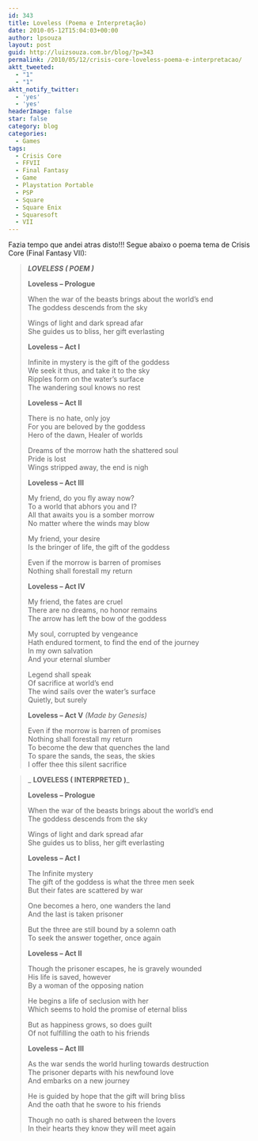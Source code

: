 ```yaml
---
id: 343
title: Loveless (Poema e Interpretação)
date: 2010-05-12T15:04:03+00:00
author: lpsouza
layout: post
guid: http://luizsouza.com.br/blog/?p=343
permalink: /2010/05/12/crisis-core-loveless-poema-e-interpretacao/
aktt_tweeted:
  - "1"
  - "1"
aktt_notify_twitter:
  - 'yes'
  - 'yes'
headerImage: false
star: false
category: blog
categories:
  - Games
tags:
  - Crisis Core
  - FFVII
  - Final Fantasy
  - Game
  - Playstation Portable
  - PSP
  - Square
  - Square Enix
  - Squaresoft
  - VII
---
```

Fazia tempo que andei atras disto!!! Segue abaixo o poema tema de Crisis Core (Final Fantasy VII):

>  <span><em><strong>LOVELESS ( POEM )</strong></em></span>
> 
> **<span>Loveless &#8211; Prologue </span>**
> 
>  <span>When the war of the beasts brings about the world’s end<br /> The goddess descends from the sky</span>
> 
>  <span>Wings of light and dark spread afar<br /> She guides us to bliss, her gift everlasting</span>
> 
> **<span>Loveless &#8211; Act I</span>**
> 
>  <span>Infinite in mystery is the gift of the goddess<br /> We seek it thus, and take it to the sky<br /> Ripples form on the water’s surface<br /> The wandering soul knows no rest</span>
> 
> **<span>Loveless &#8211; Act II</span>**
> 
>  <span>There is no hate, only joy<br /> For you are beloved by the goddess<br /> Hero of the dawn, Healer of worlds</span>
> 
>  <span>Dreams of the morrow hath the shattered soul<br /> Pride is lost<br /> Wings stripped away, the end is nigh</span>
> 
> **<span>Loveless &#8211; Act III</span>**
> 
>  <span>My friend, do you fly away now?<br /> To a world that abhors you and I?<br /> All that awaits you is a somber morrow<br /> No matter where the winds may blow</span>
> 
>  <span>My friend, your desire<br /> Is the bringer of life, the gift of the goddess</span>
> 
>  <span>Even if the morrow is barren of promises<br /> Nothing shall forestall my return</span>
> 
> **<span>Loveless &#8211; Act IV</span>**
> 
>  <span>My friend, the fates are cruel<br /> There are no dreams, no honor remains<br /> The arrow has left the bow of the goddess</span>
> 
>  <span>My soul, corrupted by vengeance<br /> Hath endured torment, to find the end of the journey<br /> In my own salvation<br /> And your eternal slumber</span>
> 
>  <span>Legend shall speak<br /> Of sacrifice at world’s end<br /> The wind sails over the water’s surface<br /> Quietly, but surely</span>
> 
> <span><strong>Loveless &#8211; Act V</strong> <em>(Made by Genesis)</em></span>
> 
>  <span>Even if the morrow is barren of promises<br /> Nothing shall forestall my return<br /> To become the dew that quenches the land<br /> To spare the sands, the seas, the skies<br /> I offer thee this silent sacrifice</span>

> _ <span><strong>LOVELESS ( INTERPRETED )</strong></span>_
> 
> **<span>Loveless &#8211; Prologue </span>**
> 
>  <span>When the war of the beasts brings about the world’s end<br /> The goddess descends from the sky</span>
> 
>  <span>Wings of light and dark spread afar<br /> She guides us to bliss, her gift everlasting</span>
> 
> **<span>Loveless &#8211; Act I</span>**
> 
>  <span>The Infinite mystery<br /> The gift of the goddess is what the three men seek<br /> But their fates are scattered by war</span>
> 
>  <span>One becomes a hero, one wanders the land<br /> And the last is taken prisoner</span>
> 
>  <span>But the three are still bound by a solemn oath<br /> To seek the answer together, once again</span>
> 
> **<span>Loveless &#8211; Act II</span>**
> 
>  <span>Though the prisoner escapes, he is gravely wounded<br /> His life is saved, however<br /> By a woman of the opposing nation</span>
> 
>  <span>He begins a life of seclusion with her<br /> Which seems to hold the promise of eternal bliss</span>
> 
>  <span>But as happiness grows, so does guilt<br /> Of not fulfilling the oath to his friends</span>
> 
> **<span>Loveless &#8211; Act III</span>**
> 
>  <span>As the war sends the world hurling towards destruction<br /> The prisoner departs with his newfound love<br /> And embarks on a new journey</span>
> 
>  <span>He is guided by hope that the gift will bring bliss<br /> And the oath that he swore to his friends</span>
> 
>  <span>Though no oath is shared between the lovers<br /> In their hearts they know they will meet again</span>